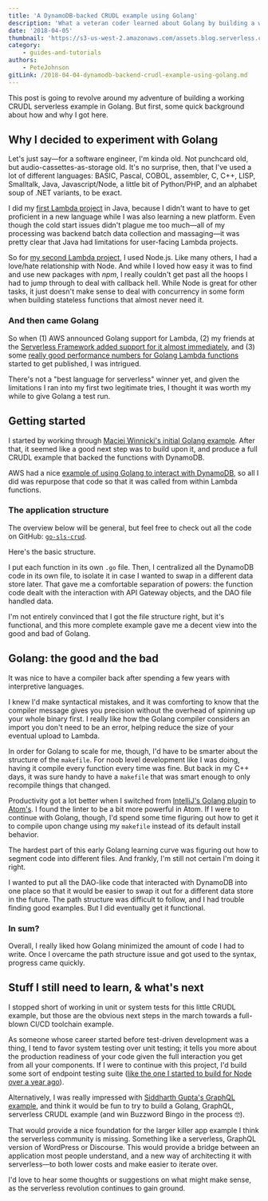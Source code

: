 ```yaml
---
title: 'A DynamoDB-backed CRUDL example using Golang'
description: 'What a veteran coder learned about Golang by building a working CRUDL serverless example.'
date: '2018-04-05'
thumbnail: 'https://s3-us-west-2.amazonaws.com/assets.blog.serverless.com/Golang/golang-logo.png'
category:
    - guides-and-tutorials
authors:
    - PeteJohnson
gitLink: /2018-04-04-dynamodb-backend-crudl-example-using-golang.md
---
```


This post is going to revolve around my adventure of building a working CRUDL serverless example in Golang. But first, some quick background about how and why I got here.

## Why I decided to experiment with Golang

Let's just say—for a software engineer, I'm kinda old. Not punchcard old, but audio-cassettes-as-storage old. It's no surprise, then, that I've used a lot of different languages: BASIC, Pascal, COBOL, assembler, C, C++, LISP, Smalltalk, Java, Javascript/Node, a little bit of Python/PHP, and an alphabet soup of .NET variants, to be exact.

I did my [first Lambda project](https://fmlnerd.com/2016/08/16/30k-page-views-for-0-21-a-serverless-story/) in Java, because I didn't want to have to get proficient in a new language while I was also learning a new platform. Even though the cold start issues didn't plague me too much—all of my processing was backend batch data collection and massaging—it was pretty clear that Java had limitations for user-facing Lambda projects.

So for [my second Lambda project](http://functionrouter.com/), I used Node.js. Like many others, I had a love/hate relationship with Node. And while I loved how easy it was to find and use new packages with _npm_, I really couldn't get past all the hoops I had to jump through to deal with callback hell. While Node is great for other tasks, it just doesn't make sense to deal with concurrency in some form when building stateless functions that almost never need it.

### And then came Golang

So when (1) AWS announced Golang support for Lambda, (2) my friends at the [Serverless Framework added support for it almost immediately](https://serverless.com/blog/framework-example-golang-lambda-support/), and (3) some [really good performance numbers for Golang Lambda functions](https://hackernoon.com/aws-lambda-go-vs-node-js-performance-benchmark-1c8898341982) started to get published, I was intrigued.

There's not a "best language for serverless" winner yet, and given the limitations I ran into my first two legitimate tries, I thought it was worth my while to give Golang a test run.

## Getting started

I started by working through [Maciej Winnicki's initial Golang example](https://serverless.com/blog/framework-example-golang-lambda-support/). After that, it seemed like a good next step was to build upon it, and produce a full CRUDL example that backed the functions with DynamoDB.

AWS had a nice [example of using Golang to interact with DynamoDB](https://github.com/awsdocs/aws-doc-sdk-examples/tree/master/go/example_code/dynamodb), so all I did was repurpose that code so that it was called from within Lambda functions.

### The application structure

The overview below will be general, but feel free to check out all the code on GitHub: [`go-sls-crud`](https://github.com/nerdguru/go-sls-crud).

Here's the basic structure.

I put each function in its own `.go` file. Then, I centralized all the DynamoDB code in its own file, to isolate it in case I wanted to swap in a different data store later. That gave me a comfortable separation of powers: the function code dealt with the interaction with API Gateway objects, and the DAO file handled data.

I'm not entirely convinced that I got the file structure right, but it's functional, and this more complete example gave me a decent view into the good and bad of Golang.

## Golang: the good and the bad

It was nice to have a compiler back after spending a few years with interpretive languages.

I knew I'd make syntactical mistakes, and it was comforting to know that the compiler message gives you precision without the overhead of spinning up your whole binary first. I really like how the Golang compiler considers an import you don't need to be an error, helping reduce the size of your eventual upload to Lambda.

In order for Golang to scale for me, though, I'd have to be smarter about the structure of the `makefile`.  For noob level development like I was doing, having it compile every function every time was fine. But back in my C++ days, it was sure handy to have a `makefile` that was smart enough to only recompile things that changed.

Productivity got a lot better when I switched from [IntelliJ's Golang plugin](https://plugins.jetbrains.com/plugin/5047-go-language-golang-org-support-plugin) to [Atom's](https://atom.io/packages/go-plus). I found the linter to be a bit more powerful in Atom. If I were to continue with Golang, though, I'd spend some time figuring out how to get it to compile upon change using my `makefile` instead of its default install behavior.

The hardest part of this early Golang learning curve was figuring out how to segment code into different files. And frankly, I'm still not certain I'm doing it right.

I wanted to put all the DAO-like code that interacted with DynamoDB into one place so that it would be easier to swap it out for a different data store in the future. The path structure was difficult to follow, and I had trouble finding good examples. But I did eventually get it functional.

### In sum?

Overall, I really liked how Golang minimized the amount of code I had to write. Once I overcame the path structure issue and got used to the syntax, progress came quickly.

## Stuff I still need to learn, & what's next

I stopped short of working in unit or system tests for this little CRUDL example, but those are the obvious next steps in the march towards a full-blown CI/CD toolchain example.

As someone whose career started before test-driven development was a thing, I tend to favor system testing over unit testing; it tells you more about the production readiness of your code given the full interaction you get from all your components. If I were to continue with this project, I'd build some sort of endpoint testing suite ([like the one I started to build for Node over a year ago](https://serverless.com/blog/cicd-for-serverless-part-1/)).

Alternatively, I was really impressed with [Siddharth Gupta's GraphQL example](https://serverless.com/blog/running-scalable-reliable-graphql-endpoint-with-serverless/), and think it would be fun to try to build a Golang, GraphQL, serverless CRUDL example (and win Buzzword Bingo in the process 🤓).

That would provide a nice foundation for the larger killer app example I think the serverless community is missing. Something like a serverless, GraphQL version of WordPress or Discourse. This would provide a bridge between an application most people understand, and a new way of architecting it with serverless—to both lower costs and make easier to iterate over.

I'd love to hear some thoughts or suggestions on what might make sense, as the serverless revolution continues to gain ground.
